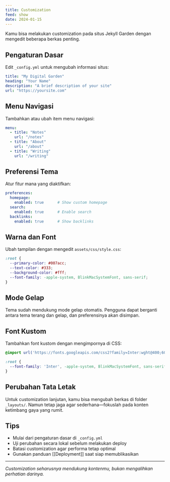 ```yaml
---
title: Customization
feed: show
date: 2024-01-15
---
```

Kamu bisa melakukan customization pada situs Jekyll Garden dengan mengedit beberapa berkas penting.

## Pengaturan Dasar

Edit `_config.yml` untuk mengubah informasi situs:

```yaml
title: "My Digital Garden"
heading: "Your Name"
description: "A brief description of your site"
url: "https://yoursite.com"
```

## Menu Navigasi

Tambahkan atau ubah item menu navigasi:

```yaml
menu:
  - title: "Notes"
    url: "/notes"
  - title: "About"
    url: "/about"
  - title: "Writing"
    url: "/writing"
```

## Preferensi Tema

Atur fitur mana yang diaktifkan:

```yaml
preferences:
  homepage:
    enabled: true      # Show custom homepage
  search:
    enabled: true      # Enable search
  backlinks:
    enabled: true      # Show backlinks
```

## Warna dan Font

Ubah tampilan dengan mengedit `assets/css/style.css`:

```css
:root {
  --primary-color: #007acc;
  --text-color: #333;
  --background-color: #fff;
  --font-family: -apple-system, BlinkMacSystemFont, sans-serif;
}
```

## Mode Gelap

Tema sudah mendukung mode gelap otomatis. Pengguna dapat berganti antara tema terang dan gelap, dan preferensinya akan disimpan.

## Font Kustom

Tambahkan font kustom dengan mengimpornya di CSS:

```css
@import url('https://fonts.googleapis.com/css2?family=Inter:wght@400;600&display=swap');

:root {
  --font-family: 'Inter', -apple-system, BlinkMacSystemFont, sans-serif;
}
```

## Perubahan Tata Letak

Untuk customization lanjutan, kamu bisa mengubah berkas di folder `_layouts/`. Namun tetap jaga agar sederhana—fokuslah pada konten ketimbang gaya yang rumit.

## Tips

- Mulai dari pengaturan dasar di `_config.yml`
- Uji perubahan secara lokal sebelum melakukan deploy
- Batasi customization agar performa tetap optimal
- Gunakan panduan [[Deployment]] saat siap memublikasikan

---

*Customization seharusnya mendukung kontenmu, bukan mengalihkan perhatian darinya.*
